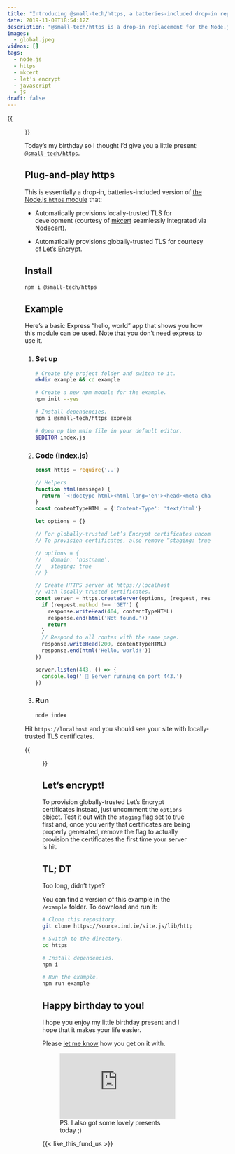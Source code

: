 ```yaml
---
title: "Introducing @small-tech/https, a batteries-included drop-in replacement for the Node.js https module"
date: 2019-11-08T18:54:12Z
description: "@small-tech/https is a drop-in replacement for the Node.js https module with automatic provisioning of both locally-trusted and globally-trusted TLS certificates."
images:
  - global.jpeg
videos: []
tags:
  - node.js
  - https
  - mkcert
  - let's encrypt
  - javascript
  - js
draft: false
---
```


{{<figure src="global.jpeg" alt="Screenshot of @small-tech/https example app running in terminal with globally-trusted Let’s Encrypt certificates" caption="@small-tech/https with globally-trusted Let’s Encrypt certificates">}}

Today’s my birthday so I thought I’d give you a little present: [`@small-tech/https`](https://source.ind.ie/site.js/lib/https/).

## Plug-and-play https

This is essentially a drop-in, batteries-included version of [the Node.js `https` module](https://nodejs.org/api/all.html#https_https) that:

  - Automatically provisions locally-trusted TLS for development (courtesy of [mkcert](https://github.com/FiloSottile/mkcert) seamlessly integrated via [Nodecert](https://source.ind.ie/hypha/tools/nodecert)).

  - Automatically provisions globally-trusted TLS for courtesy of [Let’s Encrypt](https://letsencrypt.org/).

## Install

```sh
npm i @small-tech/https
```

## Example

Here’s a basic Express “hello, world” app that shows you how this module can be used. Note that you don’t need express to use it.

1. ### Set up

    ```sh
    # Create the project folder and switch to it.
    mkdir example && cd example

    # Create a new npm module for the example.
    npm init --yes

    # Install dependencies.
    npm i @small-tech/https express

    # Open up the main file in your default editor.
    $EDITOR index.js
    ```

2. ### Code (index.js)

    ```javascript
    const https = require('..')

    // Helpers
    function html(message) {
      return `<!doctype html><html lang='en'><head><meta charset='utf-8'/><title>Hello, world!</title><style>body{background-color: white; font-family: sans-serif;}</style></head><body><h1>${message}</h1></body></html>`
    }
    const contentTypeHTML = {'Content-Type': 'text/html'}

    let options = {}

    // For globally-trusted Let’s Encrypt certificates uncomment options.
    // To provision certificates, also remove “staging: true” property.

    // options = {
    //   domain: 'hostname',
    //   staging: true
    // }

    // Create HTTPS server at https://localhost
    // with locally-trusted certificates.
    const server = https.createServer(options, (request, response) => {
      if (request.method !== 'GET') {
        response.writeHead(404, contentTypeHTML)
        response.end(html('Not found.'))
        return
      }
      // Respond to all routes with the same page.
      response.writeHead(200, contentTypeHTML)
      response.end(html('Hello, world!'))
    })

    server.listen(443, () => {
      console.log(' 🎉 Server running on port 443.')
    })
    ```

3. ### Run

    ```sh
    node index
    ```

Hit `https://localhost` and you should see your site with locally-trusted TLS certificates.

{{<figure src="global.jpeg" alt="Screenshot of @small-tech/https example app running in terminal with locally-trusted TLS certificates" caption="@small-tech/https with locally-trusted certificates courtesy of mkcert">}}

## Let’s encrypt!

To provision globally-trusted Let’s Encrypt certificates instead, just uncomment the `options` object. Test it out with the `staging` flag set to true first and, once you verify that certificates are being properly generated, remove the flag to actually provision the certificates the first time your server is hit.

## TL; DT

Too long, didn’t type?

You can find a version of this example in the `/example` folder. To download and run it:

```sh
# Clone this repository.
git clone https://source.ind.ie/site.js/lib/https.git

# Switch to the directory.
cd https

# Install dependencies.
npm i

# Run the example.
npm run example
```

## Happy birthday to you!

I hope you enjoy my little birthday present and I hope that it makes your life easier.

Please [let me know](https://mastodon.ar.al/@aral) how you get on it with.

<figure>
<iframe src="https://mastodon.ar.al/@aral/103102778422291371/embed" class="mastodon-embed" style="max-width: 100%; border: 0" width="400" allowfullscreen="allowfullscreen"></iframe><script src="https://mastodon.ar.al/embed.js" async="async"></script>
<figcaption>PS. I also got some lovely presents today ;)</figcaption>
</figure>

{{< like_this_fund_us >}}